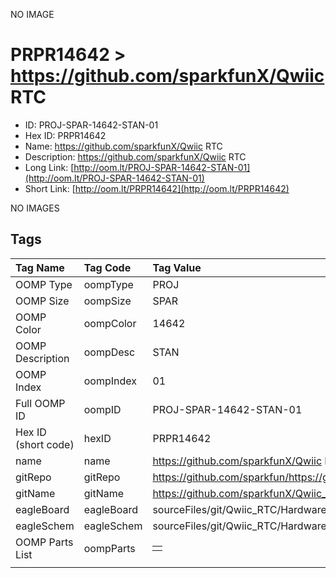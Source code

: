 


  
NO IMAGE  
# PRPR14642 > https://github.com/sparkfunX/Qwiic RTC

- ID: PROJ-SPAR-14642-STAN-01
- Hex ID: PRPR14642
- Name: https://github.com/sparkfunX/Qwiic RTC
- Description: https://github.com/sparkfunX/Qwiic RTC
- Long Link: [http://oom.lt/PROJ-SPAR-14642-STAN-01](http://oom.lt/PROJ-SPAR-14642-STAN-01)
- Short Link: [http://oom.lt/PRPR14642](http://oom.lt/PRPR14642)
  
NO IMAGES  
## Tags
  

|Tag Name|Tag Code|Tag Value|
| :--- | :--- | :--- |
|OOMP Type|oompType|PROJ|
|OOMP Size|oompSize|SPAR|
|OOMP Color|oompColor|14642|
|OOMP Description|oompDesc|STAN|
|OOMP Index|oompIndex|01|
|Full OOMP ID|oompID|PROJ-SPAR-14642-STAN-01|
|Hex ID (short code)|hexID|PRPR14642|
|name|name|https://github.com/sparkfunX/Qwiic RTC|
|gitRepo|gitRepo|https://github.com/sparkfun/https://github.com/sparkfunX/Qwiic_RTC|
|gitName|gitName|https://github.com/sparkfunX/Qwiic_RTC|
|eagleBoard|eagleBoard|sourceFiles/git/Qwiic_RTC/Hardware/Qwiic-RTC.brd|
|eagleSchem|eagleSchem|sourceFiles/git/Qwiic_RTC/Hardware/Qwiic-RTC.sch|
|OOMP Parts List|oompParts|<table><tr><td></td></tr></table>|
||||
